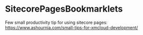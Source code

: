 # SitecorePagesBookmarklets

Few small productivity tip for using sitecore pages: https://www.ashournia.com/small-tips-for-xmcloud-development/
